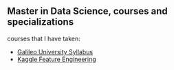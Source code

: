 ## Master in Data Science, courses and specializations

courses that I have taken:

- [Galileo University Syllabus](https://www.galileo.edu/iio/carrera/maestria-data-science/)
- [Kaggle Feature Engineering](https://www.kaggle.com/learn/feature-engineering)

